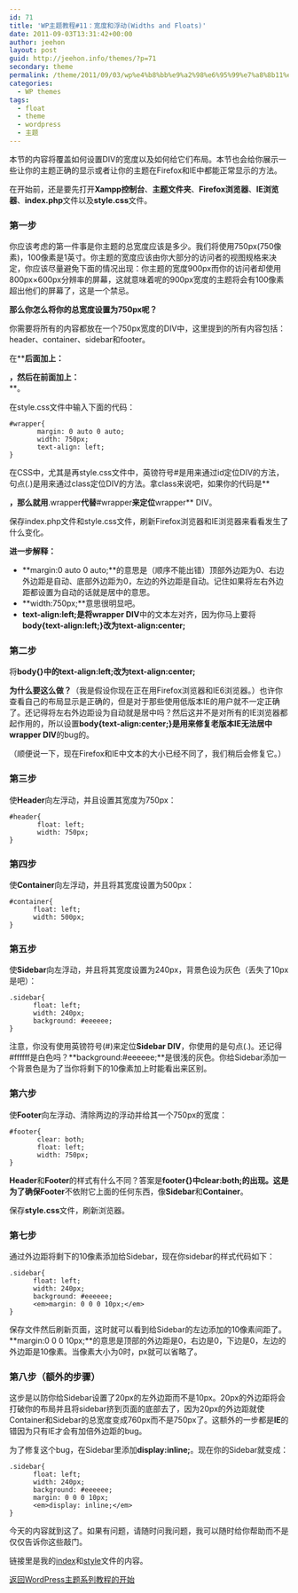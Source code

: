 ```yaml
---
id: 71
title: 'WP主题教程#11：宽度和浮动(Widths and Floats)'
date: 2011-09-03T13:31:42+00:00
author: jeehon
layout: post
guid: http://jeehon.info/themes/?p=71
secondary: theme
permalink: /theme/2011/09/03/wp%e4%b8%bb%e9%a2%98%e6%95%99%e7%a8%8b11%ef%bc%9a%e5%ae%bd%e5%ba%a6%e5%92%8c%e6%b5%ae%e5%8a%a8widths-and-floats/
categories:
  - WP themes
tags:
  - float
  - theme
  - wordpress
  - 主题
---
```

本节的内容将覆盖如何设置DIV的宽度以及如何给它们布局。本节也会给你展示一些让你的主题正确的显示或者让你的主题在Firefox和IE中都能正常显示的方法。

在开始前，还是要先打开**Xampp控制台**、**主题文件夹**、**Firefox浏览器**、**IE浏览器**、**index.php**文件以及**style.css**文件。

### 第一步

你应该考虑的第一件事是你主题的总宽度应该是多少。我们将使用750px(750像素)，100像素是1英寸。你主题的宽度应该由你大部分的访问者的视图规格来决定，你应该尽量避免下面的情况出现：你主题的宽度900px而你的访问者却使用800px×600px分辨率的屏幕，这就意味着呢的900px宽度的主题将会有100像素超出他们的屏幕了，这是一个禁忌。

**那么你怎么将你的总宽度设置为750px呢？**

你需要将所有的内容都放在一个750px宽度的DIV中，这里提到的所有内容包括：header、container、sidebar和footer。

在**<body>**后面加上：**<div id=”wrapper”>**，然后在**</body>**前面加上：**</div>**。
  
在style.css文件中输入下面的代码：

    #wrapper{
           margin: 0 auto 0 auto;
           width: 750px;
           text-align: left;
    }
    

在CSS中，尤其是再style.css文件中，英镑符号#是用来通过id定位DIV的方法，句点(.)是用来通过class定位DIV的方法。拿class来说吧，如果你的代码是**<div class=”wrapper”>**，那么就用**.wrapper**代替**#wrapper**来定位**wrapper** DIV。

保存index.php文件和style.css文件，刷新Firefox浏览器和IE浏览器来看看发生了什么变化。

**进一步解释：**

  * **margin:0 auto 0 auto;**的意思是（顺序不能出错）顶部外边距为0、右边外边距是自动、底部外边距为0，左边的外边距是自动。记住如果将左右外边距都设置为自动的话就是居中的意思。
  * **width:750px;**意思很明显吧。
  * **text-align:left;**是将**wrapper DIV**中的文本左对齐，因为你马上要将**body{text-align:left;}**改为**text-align:center;**

### 第二步

将**body{}**中的**text-align:left;**改为**text-align:center;**

**为什么要这么做？**（我是假设你现在正在用Firefox浏览器和IE6浏览器。）也许你查看自己的布局显示是正确的，但是对于那些使用低版本IE的用户就不一定正确了。还记得将左右外边距设为自动就是居中吗？然后这并不是对所有的IE浏览器都起作用的，所以设置**body{text-align:center;}**是用来修复老版本IE无法居中**wrapper DIV**的bug的。
  
（顺便说一下，现在Firefox和IE中文本的大小已经不同了，我们稍后会修复它。）

### 第三步

使**Header**向左浮动，并且设置其宽度为750px：

    #header{
           float: left;
           width: 750px;
    }
    

### 第四步

使**Container**向左浮动，并且将其宽度设置为500px：

    #container{
          float: left;
          width: 500px;
    }
    

### 第五步

使**Sidebar**向左浮动，并且将其宽度设置为240px，背景色设为灰色（丢失了10px是吧）：

    .sidebar{
          float: left;
          width: 240px;
          background: #eeeeee;
    }
    

注意，你没有使用英镑符号(#)来定位**Sidebar DIV**，你使用的是句点(.)。还记得#ffffff是白色吗？**background:#eeeeee;**是很浅的灰色。你给Sidebar添加一个背景色是为了当你将剩下的10像素加上时能看出来区别。

### 第六步

使**Footer**向左浮动、清除两边的浮动并给其一个750px的宽度：

    #footer{
           clear: both;
           float: left;
           width: 750px;
    }
    

**Header**和**Footer**的样式有什么不同？答案是**footer{}**中**clear:both;**的出现。这是为了确保**Footer**不依附它上面的任何东西，像**Sidebar**和**Container**。
  
保存**style.css**文件，刷新浏览器。

### 第七步

通过外边距将剩下的10像素添加给Sidebar，现在你sidebar的样式代码如下：

    .sidebar{
          float: left;
          width: 240px;
          background: #eeeeee;
          <em>margin: 0 0 0 10px;</em>
    }
    

保存文件然后刷新页面，这时就可以看到给Sidebar的左边添加的10像素间距了。**margin:0 0 0 10px;**的意思是顶部的外边距是0，右边是0，下边是0，左边的外边距是10像素。当像素大小为0时，px就可以省略了。

### 第八步（额外的步骤）

这步是以防你给Sidebar设置了20px的左外边距而不是10px。20px的外边距将会打破你的布局并且将sidebar挤到页面的底部去了，因为20px的外边距就使Container和Sidebar的总宽度变成760px而不是750px了。这额外的一步都是**IE**的错因为只有IE才会有加倍外边距的bug。

为了修复这个bug，在Sidebar里添加**display:inline;**。现在你的Sidebar就变成：

    .sidebar{
          float: left;
          width: 240px;
          background: #eeeeee;
          margin: 0 0 0 10px;
          <em>display: inline;</em>
    }
    

今天的内容就到这了。如果有问题，请随时问我问题，我可以随时给你帮助而不是仅仅告诉你这些敲门。

链接里是我的[index](http://jeehon.info/samples/index-lesson-11.txt)和[style](http://jeehon.info/samples/style-lesson-11.txt)文件的内容。

[返回WordPress主题系列教程的开始](http://jeehon.info/themes/)